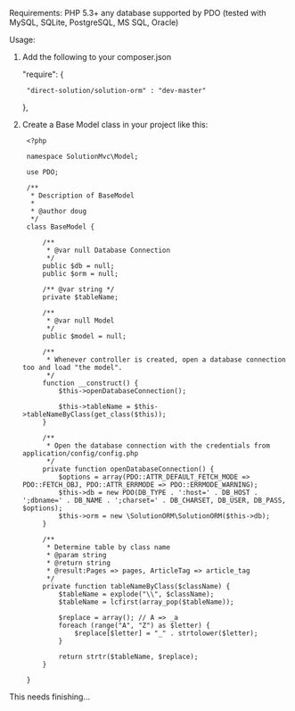 
Requirements:
PHP 5.3+ any database supported by PDO (tested with MySQL, SQLite, PostgreSQL, MS SQL, Oracle)

Usage: 

1. Add the following to your composer.json

    "require": {
        
        "direct-solution/solution-orm" : "dev-master"
        
    },

2. Create a Base Model class in your project like this:


        <?php

        namespace SolutionMvc\Model;

        use PDO;

        /**
         * Description of BaseModel
         *
         * @author doug
         */
        class BaseModel {

            /**
             * @var null Database Connection
             */
            public $db = null;
            public $orm = null;

            /** @var string */
            private $tableName;

            /**
             * @var null Model
             */
            public $model = null;

            /**
             * Whenever controller is created, open a database connection too and load "the model".
             */
            function __construct() {
                $this->openDatabaseConnection();

                $this->tableName = $this->tableNameByClass(get_class($this));
            }

            /**
             * Open the database connection with the credentials from application/config/config.php
             */
            private function openDatabaseConnection() {
                $options = array(PDO::ATTR_DEFAULT_FETCH_MODE => PDO::FETCH_OBJ, PDO::ATTR_ERRMODE => PDO::ERRMODE_WARNING);
                $this->db = new PDO(DB_TYPE . ':host=' . DB_HOST . ';dbname=' . DB_NAME . ';charset=' . DB_CHARSET, DB_USER, DB_PASS, $options);
                $this->orm = new \SolutionORM\SolutionORM($this->db);
            }

            /**
             * Determine table by class name
             * @param string
             * @return string
             * @result:Pages => pages, ArticleTag => article_tag
             */
            private function tableNameByClass($className) {
                $tableName = explode("\\", $className);
                $tableName = lcfirst(array_pop($tableName));

                $replace = array(); // A => _a
                foreach (range("A", "Z") as $letter) {
                    $replace[$letter] = "_" . strtolower($letter);
                }

                return strtr($tableName, $replace);
            }

        }


This needs finishing...



